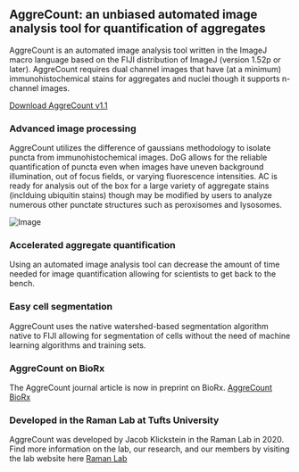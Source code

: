 ## AggreCount: an unbiased automated image analysis tool for quantification of aggregates

AggreCount is an automated image analysis tool written in the ImageJ macro language based on the FIJI distribution of ImageJ (version 1.52p or later).
AggreCount requires dual channel images that have (at a minimum) immunohistochemical stains for aggregates and nuclei though it supports n-channel images.

[Download AggreCount v1.1](https://github.com/AggreCount/AggreCount/archive/master.zip)

### Advanced image processing
AggreCount utilizes the difference of gaussians methodology to isolate puncta from immunohistochemical images. DoG allows for the reliable quantification of puncta even
when images have uneven background illumination, out of focus fields, or varying fluorescence intensities. AC is ready for analysis out of the box for a large variety of 
aggregate stains (inclduing ubiquitin stains) though may be modified by users to analyze numerous other punctate structures such as peroxisomes and lysosomes. 

![Image](https://dl.boxcloud.com/api/2.0/internal_files/718955413509/versions/764481830709/representations/jpg_paged_2048x2048/content/1.jpg?access_token=1!FTnJvPl6D6budueWGljbWIxj942CQ7asdDOQhWAqHksluH_nSnq6X-pOZom214Uz1h-K7h3bA-fR9NnlMr8R0ajYDp8xPQDDoZZHfx-SJV33k-UCVH2DUbvxThnLGjfD0Zkaf8goBhQQY88pfLt5Dd56rbzDaoidvxeeVWBNfqLYhtnrvC3dZyNTN-3B9lK-v7Svzj9NlqsSfqjPHq9EpehzWFQ6aACsccKwFmMmewWHS8zfI3hmLaqVCl0yUxtl4Y4kbnTKaZv10k7AvgxE3QF_irrg5H1-XWlJCpIQno7VsEJUyoHmETbja5U11Z35CIKk1jUJ9l8fwimZKVdLz-Yy53z8NHBaC-L_HEkpFk5_6DtX0vfFEOAtjL1b0-c6jE5GvQZhuEb48kbB7xHF9V2QnVnZfcXEv3epB4NeSkRov2IlML6bleww_1_t1M6q8zEc7x3GHu0mt-wYOZtMk7blTbXNGqnshiAXbJb9fDyVXz0nggWeRisnkthX2hHuXLBgDV9rsYjJFk8NWViGRIGIyPTR6FuEFTqGp3uiDHw1h5_Es7A7PCSZ1ZByYq9jNrZEBuKRFZ9QMaR28QfcNhyXy7E9vYQWYGL1_fFaiB-o-mJ3Csmy0LHH-eBntoUiIcG8jLOkDN7Dy3ipURRf-xkCVHpf-DvzcYMCyYi7sy6DGVs.&box_client_name=box-content-preview&box_client_version=2.49.1)

### Accelerated aggregate quantification
Using an automated image analysis tool can decrease the amount of time needed for image quantification allowing for scientists to get back to the bench.

### Easy cell segmentation
AggreCount uses the native watershed-based segmentation algorithm native to FIJI allowing for segmentation of cells without the need of machine learning algorithms
and training sets. 


### AggreCount on BioRx
The AggreCount journal article is now in preprint on BioRx. 
[AggreCount BioRx](https://www.biorxiv.org/content/10.1101/2020.07.25.221267v1)

### Developed in the Raman Lab at Tufts University
AggreCount was developed by Jacob Klickstein in the Raman Lab in 2020. Find more information on the lab, our research, and our members by visiting the lab website here
[Raman Lab](https://www.raman-lab.org/)

